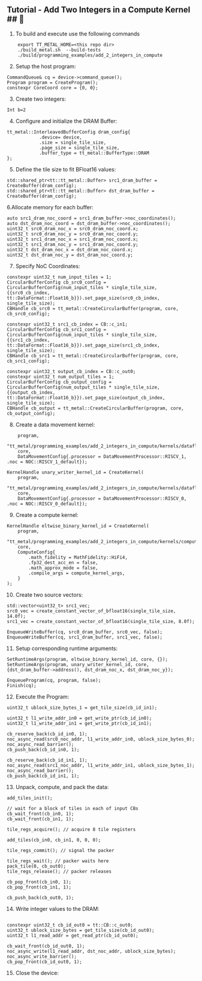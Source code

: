 ## Tutorial - Add Two Integers in a Compute Kernel ## 🚧
1. To build and execute use the following commands
```export ARCH_NAME=<arch name>
    export TT_METAL_HOME=<this repo dir>
    ./build_metal.sh  --build-tests
    ./build/programming_examples/add_2_integers_in_compute
```
2. Setup the host program:
```Device *device = CreateDevice(0);
CommandQueue& cq = device->command_queue();
Program program = CreateProgram();
constexpr CoreCoord core = {0, 0};
```
3. Create two integers:
```Int a=1
Int b=2
```
4. Configure and initialize the DRAM Buffer:
```constexpr uint32_t single_tile_size = 2 * 1024;
tt_metal::InterleavedBufferConfig dram_config{
            .device= device,
            .size = single_tile_size,
            .page_size = single_tile_size,
            .buffer_type = tt_metal::BufferType::DRAM
};
```
5. Define the tile size to fit BFloat16 values:
```std::shared_ptr<tt::tt_metal::Buffer> src0_dram_buffer = CreateBuffer(dram_config);
std::shared_ptr<tt::tt_metal::Buffer> src1_dram_buffer = CreateBuffer(dram_config);
std::shared_ptr<tt::tt_metal::Buffer> dst_dram_buffer = CreateBuffer(dram_config);
```
6.Allocate memory for each buffer:
```auto src0_dram_noc_coord = src0_dram_buffer->noc_coordinates();
auto src1_dram_noc_coord = src1_dram_buffer->noc_coordinates();
auto dst_dram_noc_coord = dst_dram_buffer->noc_coordinates();
uint32_t src0_dram_noc_x = src0_dram_noc_coord.x;
uint32_t src0_dram_noc_y = src0_dram_noc_coord.y;
uint32_t src1_dram_noc_x = src1_dram_noc_coord.x;
uint32_t src1_dram_noc_y = src1_dram_noc_coord.y;
uint32_t dst_dram_noc_x = dst_dram_noc_coord.x;
uint32_t dst_dram_noc_y = dst_dram_noc_coord.y;
```
7. Specify NoC Coordinates:
```constexpr uint32_t src0_cb_index = CB::c_in0;
constexpr uint32_t num_input_tiles = 1;
CircularBufferConfig cb_src0_config = CircularBufferConfig(num_input_tiles * single_tile_size, {{src0_cb_index, tt::DataFormat::Float16_b}}).set_page_size(src0_cb_index, single_tile_size);
CBHandle cb_src0 = tt_metal::CreateCircularBuffer(program, core, cb_src0_config);

constexpr uint32_t src1_cb_index = CB::c_in1;
CircularBufferConfig cb_src1_config = CircularBufferConfig(num_input_tiles * single_tile_size, {{src1_cb_index, tt::DataFormat::Float16_b}}).set_page_size(src1_cb_index, single_tile_size);
CBHandle cb_src1 = tt_metal::CreateCircularBuffer(program, core, cb_src1_config);

constexpr uint32_t output_cb_index = CB::c_out0;
constexpr uint32_t num_output_tiles = 1;
CircularBufferConfig cb_output_config = CircularBufferConfig(num_output_tiles * single_tile_size, {{output_cb_index, tt::DataFormat::Float16_b}}).set_page_size(output_cb_index, single_tile_size);
CBHandle cb_output = tt_metal::CreateCircularBuffer(program, core, cb_output_config);
```
8. Create a data movement kernel:
```KernelHandle binary_reader_kernel_id = CreateKernel(
    program,
    "tt_metal/programming_examples/add_2_integers_in_compute/kernels/dataflow/reader_binary_1_tile.cpp",
    core,
    DataMovementConfig{.processor = DataMovementProcessor::RISCV_1, .noc = NOC::RISCV_1_default});

KernelHandle unary_writer_kernel_id = CreateKernel(
    program,
    "tt_metal/programming_examples/add_2_integers_in_compute/kernels/dataflow/writer_1_tile.cpp",
    core,
    DataMovementConfig{.processor = DataMovementProcessor::RISCV_0, .noc = NOC::RISCV_0_default});
```
9. Create a compute kernel:
```vector<uint32_t> compute_kernel_args = {};
KernelHandle eltwise_binary_kernel_id = CreateKernel(
    program,
    "tt_metal/programming_examples/add_2_integers_in_compute/kernels/compute/add_2_tiles.cpp",
    core,
    ComputeConfig{
        .math_fidelity = MathFidelity::HiFi4,
        .fp32_dest_acc_en = false,
        .math_approx_mode = false,
        .compile_args = compute_kernel_args,
    }
);
```
10. Create two source vectors:
```std::vector<uint32_t> src0_vec;
std::vector<uint32_t> src1_vec;
src0_vec = create_constant_vector_of_bfloat16(single_tile_size, 14.0f);
src1_vec = create_constant_vector_of_bfloat16(single_tile_size, 8.0f);

EnqueueWriteBuffer(cq, src0_dram_buffer, src0_vec, false);
EnqueueWriteBuffer(cq, src1_dram_buffer, src1_vec, false);
```
11. Setup corresponding runtime arguments:
```SetRuntimeArgs(program, binary_reader_kernel_id, core, { src0_dram_buffer->address(), src1_dram_buffer->address(), src0_dram_noc_x, src0_dram_noc_y, src1_dram_noc_x, src1_dram_noc_y});
SetRuntimeArgs(program, eltwise_binary_kernel_id, core, {});
SetRuntimeArgs(program, unary_writer_kernel_id, core, {dst_dram_buffer->address(), dst_dram_noc_x, dst_dram_noc_y});

EnqueueProgram(cq, program, false);
Finish(cq);
```
12. Execute the Program:
```uint32_t ublock_size_bytes_0 = get_tile_size(cb_id_in0);
uint32_t ublock_size_bytes_1 = get_tile_size(cb_id_in1);

uint32_t l1_write_addr_in0 = get_write_ptr(cb_id_in0);
uint32_t l1_write_addr_in1 = get_write_ptr(cb_id_in1);

cb_reserve_back(cb_id_in0, 1);
noc_async_read(src0_noc_addr, l1_write_addr_in0, ublock_size_bytes_0);
noc_async_read_barrier();
cb_push_back(cb_id_in0, 1);

cb_reserve_back(cb_id_in1, 1);
noc_async_read(src1_noc_addr, l1_write_addr_in1, ublock_size_bytes_1);
noc_async_read_barrier();
cb_push_back(cb_id_in1, 1);
```
13. Unpack, compute, and pack the data:
```binary_op_init_common(cb_in0, cb_in1, cb_out0);
add_tiles_init();

// wait for a block of tiles in each of input CBs
cb_wait_front(cb_in0, 1);
cb_wait_front(cb_in1, 1);

tile_regs_acquire(); // acquire 8 tile registers

add_tiles(cb_in0, cb_in1, 0, 0, 0);

tile_regs_commit(); // signal the packer

tile_regs_wait(); // packer waits here
pack_tile(0, cb_out0);
tile_regs_release(); // packer releases

cb_pop_front(cb_in0, 1);
cb_pop_front(cb_in1, 1);

cb_push_back(cb_out0, 1);
```
14. Write integer values to the DRAM:
```uint64_t dst_noc_addr = get_noc_addr(dst_dram_noc_x, dst_dram_noc_y, dst_addr);

constexpr uint32_t cb_id_out0 = tt::CB::c_out0;
uint32_t ublock_size_bytes = get_tile_size(cb_id_out0);
uint32_t l1_read_addr = get_read_ptr(cb_id_out0);

cb_wait_front(cb_id_out0, 1);
noc_async_write(l1_read_addr, dst_noc_addr, ublock_size_bytes);
noc_async_write_barrier();
cb_pop_front(cb_id_out0, 1);
```
15. Close the device:
```CloseDevice(device);
```
